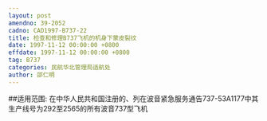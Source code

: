 ```yaml
---
layout: post
amendno: 39-2052
cadno: CAD1997-B737-22
title: 检查和修理B737飞机的机身下蒙皮裂纹
date: 1997-11-12 00:00:00 +0800
effdate: 1997-11-12 00:00:00 +0800
tag: B737
categories: 民航华北管理局适航处
author: 邵仁明
---
```


##适用范围:
在中华人民共和国注册的、列在波音紧急服务通告737-53A1177中其生产线号为292至2565的所有波音737型飞机

